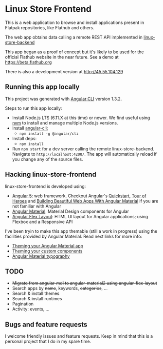 # Linux Store Frontend

This is a web application to browse and install applications present in Flatpak repositories, like Flathub and others.

The web app obtains data calling a remote REST API implemented in [linux-store-backend](https://github.com/jgarciao/linux-store-backend) 

This app began as a proof of concept but it's likely to be used for the official Flathub website in the near future. See a demo at https://beta.flathub.org

There is also a development version at http://45.55.104.129

## Running this app locally

This project was generated with [Angular CLI](https://github.com/angular/angular-cli) version 1.3.2.

Steps to run this app locally:
* Install Node.js LTS (6.11.X at this time) or newer. We find useful using [nvm](https://github.com/creationix/nvm) to install and manage multiple Node.js versions.
* Install [angular-cli:](https://github.com/angular/angular-cli) 
  * ```npm install -g @angular/cli```
* Install deps:
  * ```npm install ```
* Run `npm start` for a dev server calling the remote linux-store-backend. Navigate to `http://localhost:4200/`. The app will automatically reload if you change any of the source files.

## Hacking linux-store-frontend

linux-store-frontend is developed using:
* [Angular 5](https://angular.io/): web framework. Checkout Angular's [Quickstart](https://angular.io/guide/quickstart), [Tour of Heroes](https://angular.io/tutorial) and [Building Beautiful Web Apps With Angular Material](https://www.barbarianmeetscoding.com/blog/2017/01/31/building-beautiful-web-apps-with-angular-material-part-i/) if you are not familiar with Angular
* [Angular Material](https://material.angular.io/): Material Design components for Angular
* [Angular Flex Layout](https://github.com/angular/flex-layout): HTML UI layout for Angular applications; using Flexbox and a Responsive API 

I've been tryin to make this app themable (still a work in progress) using the facilities provided by Angular Material. Read next links for more info:
* [Theming your Angular Material app](https://material.angular.io/guide/theming)
* [Theming your custom components](https://material.angular.io/guide/theming-your-components)
* [Angular Material typography](https://material.angular.io/guide/typography)

## TODO
* ~~Migrate from angular-mdl to angular-material2 using angular-flex-layout~~
* Search apps by ~~name~~, keywords, ~~categories~~, ...
* Search & install themes
* Search & install runtimes
* Pagination
* Activity: events, ...

## Bugs and feature requests

I welcome friendly issues and feature requests. Keep in mind that this is a personal project that I do in my spare time. 
